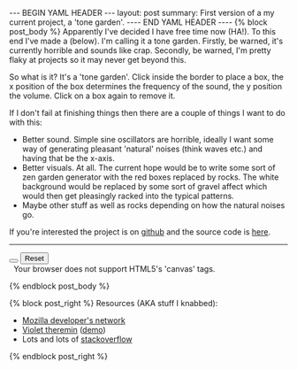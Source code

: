 --- BEGIN YAML HEADER ---
layout: post
summary: First version of a my current project, a 'tone garden'.
---- END YAML HEADER ----
{% block post_body %}
Apparently I've decided I have free time now (HA!). To this end I've made a (below). I'm calling it a tone garden. Firstly, be warned, it's currently horrible and sounds like crap. Secondly, be warned, I'm pretty flaky at projects so it may never get beyond this.

So what is it? It's a 'tone garden'. Click inside the border to place a box, the x position of the box determines the frequency of the sound, the y position the volume. Click on a box again to remove it.

If I don't fail at finishing things then there are a couple of things I want to do with this:

 * Better sound. Simple sine oscillators are horrible, ideally I want some way of generating pleasant 'natural' noises (think waves etc.) and having that be the x-axis.
 * Better visuals. At all. The current hope would be to write some sort of zen garden generator with the red boxes replaced by rocks. The white background would be replaced by some sort of gravel affect which would then get pleasingly racked into the typical patterns.
 * Maybe other stuff as well as rocks depending on how the natural noises go.

If you're interested the project is on [github](https://github.com/SamLR/tone_garden "hub it!") and the source code is [here](../docs/app.js "sourcey!").

------

<div>
    <!-- Start it muted -->
    <button class="btn btn-default" id="mute" data-muted="true"></button>
    <button class="btn btn-default" id="reset">Reset</button>
</div>
&nbsp;
<canvas id="garden">
    Your browser does not support HTML5's 'canvas' tags.
</canvas>
<script src="../docs/app.js"></script>

{% endblock post_body %}

{% block post_right %}
Resources (AKA stuff I knabbed):

* [Mozilla developer's network](https://developer.mozilla.org/en-US/docs/Web/API/AudioContext "because why wouldn't you use them?")
* [Violet theremin](https://github.com/mdn/violent-theremin/blob/gh-pages/scripts/app.js "more hubs!") ([demo](http://mdn.github.io/violent-theremin/ "pretty!"))
* Lots and lots of [stackoverflow](http://stackoverflow.com/ "can't remember them all")

{% endblock post_right %}